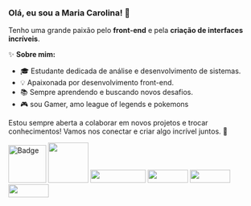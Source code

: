 ### Olá, eu sou a Maria Carolina! 👋

Tenho uma grande paixão pelo **front-end** e pela **criação de interfaces incríveis**.



✨ **Sobre mim:**
- 🎓 Estudante dedicada de análise e desenvolvimento de sistemas.
- 💡 Apaixonada por desenvolvimento front-end.
- 📚 Sempre aprendendo e buscando novos desafios.
- 🎮 sou Gamer, amo league of legends e pokemons







Estou sempre aberta a colaborar em novos projetos e trocar conhecimentos! Vamos nos conectar e criar algo incrível juntos. 🚀



 <img src="https://github.com/user-attachments/assets/f8fcf661-f6ae-4a2a-9c72-81b0105cce0d" alt="Badge" width="75"> <img src="https://img.shields.io/badge/react-%23f5f5f0.svg?style=for-the-badge&logo=react&logoColor=pink" style="width: 80px;"> <img src="https://img.shields.io/badge/javascript-%23f5f5f0.svg?style=for-the-badge&logo=javascript&logoColor=pink" style="width: 110px; height:26px;"> <img src="https://img.shields.io/badge/html5-%23f5f5f0.svg?style=for-the-badge&logo=html5&logoColor=pink" style="width: 80px; height:26px;"> <img src="https://img.shields.io/badge/css3-%23f5f5f0.svg?style=for-the-badge&logo=css3&logoColor=pink" style="width: 80px; height:26px"> <img src="https://img.shields.io/badge/-jest-%23f5f5f0?style=for-the-badge&logo=jest&logoColor=pink" style="width: 80px; height:26px">


